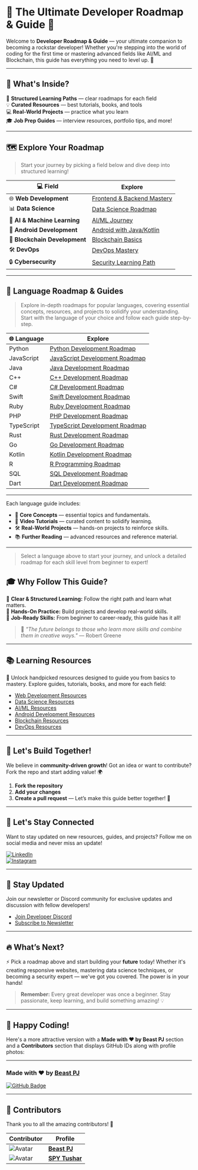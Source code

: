 # 🎯 The Ultimate Developer Roadmap & Guide 🚀

Welcome to **Developer Roadmap & Guide** — your ultimate companion to becoming a rockstar developer! Whether you're stepping into the world of coding for the first time or mastering advanced fields like AI/ML and Blockchain, this guide has everything you need to level up. 🌟

---

## 🚀 What's Inside?

🎯 **Structured Learning Paths** — clear roadmaps for each field  
💡 **Curated Resources** — best tutorials, books, and tools  
💻 **Real-World Projects** — practice what you learn  
🎓 **Job Prep Guides** — interview resources, portfolio tips, and more!

---



## 🗺️ Explore Your Roadmap

> Start your journey by picking a field below and dive deep into structured learning!

| **💻 Field**             | **Explore**                                                               |
|--------------------------|---------------------------------------------------------------------------|
| 🌐 **Web Development**    | [Frontend & Backend Mastery](./Web-Development/Web-Dev-Roadmap.md)       |
| 📊 **Data Science**       | [Data Science Roadmap](./Data-Science/Python-For-Data-Science.md)        |
| 🤖 **AI & Machine Learning** | [AI/ML Journey](./AI-ML/AI-Roadmap.md)                               |
| 📱 **Android Development** | [Android with Java/Kotlin](./Android-Development/Introduction.md)       |
| 🔗 **Blockchain Development** | [Blockchain Basics](./Blockchain/Introduction.md)                  |
| 🛠️ **DevOps**             | [DevOps Mastery](./DevOps/DevOps-Roadmap.md)                             |
| 🔒 **Cybersecurity**       | [Security Learning Path](./Cybersecurity/Learning-Path.md)              |

---


## 📘 Language Roadmap & Guides

>Explore in-depth roadmaps for popular languages, covering essential concepts, resources, and projects to solidify your understanding. Start with the language of your choice and follow each guide step-by-step.

| **🌐 Language**            | **Explore**                                                    |
|----------------------------|----------------------------------------------------------------|
| Python                     | [Python Development Roadmap](./Languages/Python.md)            |
| JavaScript                 | [JavaScript Development Roadmap](./Languages/JavaScript.md)    |
| Java                       | [Java Development Roadmap](./Languages/Java.md)                |
| C++                        | [C++ Development Roadmap](./Languages/Cpp.md)                  |
| C#                         | [C# Development Roadmap](./Languages/CSharp.md)                |
| Swift                      | [Swift Development Roadmap](./Languages/Swift.md)              |
| Ruby                       | [Ruby Development Roadmap](./Languages/Ruby.md)                |
| PHP                        | [PHP Development Roadmap](./Languages/PHP.md)                  |
| TypeScript                 | [TypeScript Development Roadmap](./Languages/TypeScript.md)    |
| Rust                       | [Rust Development Roadmap](./Languages/Rust.md)                |
| Go                         | [Go Development Roadmap](./Languages/Go.md)                    |
| Kotlin                     | [Kotlin Development Roadmap](./Languages/Kotlin.md)            |
| R                          | [R Programming Roadmap](./Languages/R.md)                      |
| SQL                        | [SQL Development Roadmap](./Languages/SQL.md)                  |
| Dart                       | [Dart Development Roadmap](./Languages/Dart.md)                |

---

Each language guide includes:

- 📖 **Core Concepts** — essential topics and fundamentals.
- 🎥 **Video Tutorials** — curated content to solidify learning.
- 🛠️ **Real-World Projects** — hands-on projects to reinforce skills.
- 📚 **Further Reading** — advanced resources and reference material.

--- 

> Select a language above to start your journey, and unlock a detailed roadmap for each skill level from beginner to expert!
## 🎓 Why Follow This Guide?

🌟 **Clear & Structured Learning:** Follow the right path and learn what matters.  
💪 **Hands-On Practice:** Build projects and develop real-world skills.  
🎯 **Job-Ready Skills:** From beginner to career-ready, this guide has it all!

> 💬 *"The future belongs to those who learn more skills and combine them in creative ways."* — Robert Greene

---

## 📚 Learning Resources

🔑 Unlock handpicked resources designed to guide you from basics to mastery. Explore guides, tutorials, books, and more for each field:

- [Web Development Resources](./Web-Development/Resources.md)  
- [Data Science Resources](./Data-Science/Resources.md)  
- [AI/ML Resources](./AI-ML/AI-Resources.md)  
- [Android Development Resources](./Android-Development/Resources.md)  
- [Blockchain Resources](./Blockchain/Resources.md)  
- [DevOps Resources](./DevOps/Tools-Resources.md)

---

## 🎉 Let's Build Together!

We believe in **community-driven growth**! Got an idea or want to contribute? Fork the repo and start adding value! 🌍

1. **Fork the repository**  
2. **Add your changes**  
3. **Create a pull request** — Let’s make this guide better together! 🚀

---

## 💬 Let's Stay Connected

Want to stay updated on new resources, guides, and projects? Follow me on social media and never miss an update!

[![LinkedIn](https://img.shields.io/badge/LinkedIn-%230077B5.svg?style=for-the-badge&logo=linkedin&logoColor=white)](https://www.linkedin.com/in/prathamesh-jadhav-112abb2ba)  
[![Instagram](https://img.shields.io/badge/Instagram-%23E4405F.svg?style=for-the-badge&logo=instagram&logoColor=white)](https://www.instagram.com/beast.pj)

---

## 🔔 Stay Updated

Join our newsletter or Discord community for exclusive updates and discussion with fellow developers!  
- [Join Developer Discord](https://discord.gg/your-link)  
- [Subscribe to Newsletter](https://newsletter-link)

---

## 🔥 What’s Next?

⚡ Pick a roadmap above and start building your **future** today! Whether it's creating responsive websites, mastering data science techniques, or becoming a security expert — we've got you covered. The power is in your hands!

> **Remember:** Every great developer was once a beginner. Stay passionate, keep learning, and build something amazing! 💡

---

## 🌟 Happy Coding!

Here's a more attractive version with a **Made with ❤️ by Beast PJ** section and a **Contributors** section that displays GitHub IDs along with profile photos:

---

### Made with ❤️ by [**Beast PJ**](https://github.com/beast-pj)  
[![GitHub Badge](https://img.shields.io/badge/GitHub-%2312100E.svg?style=for-the-badge&logo=github&logoColor=white)](https://github.com/beast-pj)

---

## 👥 **Contributors**

Thank you to all the amazing contributors! 🎉

| Contributor  | Profile |
|--------------|---------|
| ![Avatar](https://avatars.githubusercontent.com/beast-pj?s=100) | [**Beast PJ**](https://github.com/beast-pj) |
| ![Avatar](https://avatars.githubusercontent.com/cybertusha?s=100) | [**SPY Tushar**](https://github.com/cybertusha)